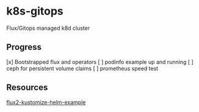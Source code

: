 # k8s-gitops

Flux/Gitops managed k8d cluster

## Progress

[x] Bootstrapped flux and operators
[ ] podinfo example up and running
[ ] ceph for persistent volume claims
[ ] prometheus speed test


## Resources

[flux2-kustomize-helm-example](https://github.com/fluxcd/flux2-kustomize-helm-example)


